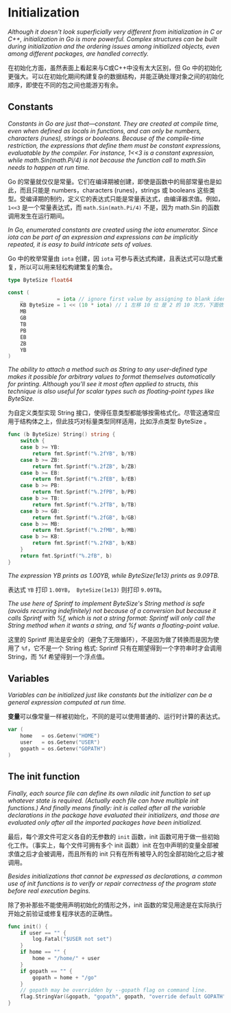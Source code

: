 # Initialization

*Although it doesn't look superficially very different from initialization in C or C++, initialization in Go is more powerful. Complex structures can be built during initialization and the ordering issues among initialized objects, even among different packages, are handled correctly.*

在初始化方面，虽然表面上看起来与C或C++中没有太大区别，但 Go 中的初始化更强大。可以在初始化期间构建复杂的数据结构，并能正确处理对象之间的初始化顺序，即使在不同的包之间也能游刃有余。

## Constants

*Constants in Go are just that—constant. They are created at compile time, even when defined as locals in functions, and can only be numbers, characters (runes), strings or booleans. Because of the compile-time restriction, the expressions that define them must be constant expressions, evaluatable by the compiler. For instance, 1<<3 is a constant expression, while math.Sin(math.Pi/4) is not because the function call to math.Sin needs to happen at run time.*

Go 的常量就仅仅是常量。它们在编译期被创建，即使是函数中的局部常量也是如此，而且只能是 numbers，characters (runes)，strings 或 booleans 这些类型。受编译期的制约，定义它的表达式只能是常量表达式，由编译器求值。例如，`1<<3` 是一个常量表达式，而 `math.Sin(math.Pi/4)` 不是，因为 math.Sin 的函数调用发生在运行期间。

*In Go, enumerated constants are created using the iota enumerator. Since iota can be part of an expression and expressions can be implicitly repeated, it is easy to build intricate sets of values.*

Go 中的枚举常量由 `iota` 创建，因 `iota` 可参与表达式构建，且表达式可以隐式重复，所以可以用来轻松构建繁复的集合。

```go
type ByteSize float64

const (
    _           = iota // ignore first value by assigning to blank identifier
    KB ByteSize = 1 << (10 * iota) // 1 左移 10 位 是 2 的 10 次方，下面依次类推
    MB
    GB
    TB
    PB
    EB
    ZB
    YB
)
```

*The ability to attach a method such as String to any user-defined type makes it possible for arbitrary values to format themselves automatically for printing. Although you'll see it most often applied to structs, this technique is also useful for scalar types such as floating-point types like ByteSize.*

为自定义类型实现 String 接口，使得任意类型都能够按需格式化。尽管这通常应用于结构体之上，但此技巧对标量类型同样适用，比如浮点类型 ByteSize 。

```go
func (b ByteSize) String() string {
    switch {
    case b >= YB:
        return fmt.Sprintf("%.2fYB", b/YB)
    case b >= ZB:
        return fmt.Sprintf("%.2fZB", b/ZB)
    case b >= EB:
        return fmt.Sprintf("%.2fEB", b/EB)
    case b >= PB:
        return fmt.Sprintf("%.2fPB", b/PB)
    case b >= TB:
        return fmt.Sprintf("%.2fTB", b/TB)
    case b >= GB:
        return fmt.Sprintf("%.2fGB", b/GB)
    case b >= MB:
        return fmt.Sprintf("%.2fMB", b/MB)
    case b >= KB:
        return fmt.Sprintf("%.2fKB", b/KB)
    }
    return fmt.Sprintf("%.2fB", b)
}
```

*The expression YB prints as 1.00YB, while ByteSize(1e13) prints as 9.09TB.*

表达式 `YB` 打印 `1.00YB`，` ByteSize(1e13)` 则打印 `9.09TB`。

*The use here of Sprintf to implement ByteSize's String method is safe (avoids recurring indefinitely) not because of a conversion but because it calls Sprintf with %f, which is not a string format: Sprintf will only call the String method when it wants a string, and %f wants a floating-point value.*

这里的 Sprintf  用法是安全的（避免了无限循环），不是因为做了转换而是因为使用了 `%f`，它不是一个 String 格式: Sprintf 只有在期望得到一个字符串时才会调用 String，而 %f 希望得到一个浮点值。

## Variables

*Variables can be initialized just like constants but the initializer can be a general expression computed at run time.*

**变量**可以像常量一样被初始化，不同的是可以使用普通的、运行时计算的表达式。

```go
var (
    home   = os.Getenv("HOME")
    user   = os.Getenv("USER")
    gopath = os.Getenv("GOPATH")
)
```

## The init function

*Finally, each source file can define its own niladic init function to set up whatever state is required. (Actually each file can have multiple init functions.) And finally means finally: init is called after all the variable declarations in the package have evaluated their initializers, and those are evaluated only after all the imported packages have been initialized.*

最后，每个源文件可定义各自的无参数的 `init` 函数，init 函数可用于做一些初始化工作。（事实上，每个文件可拥有多个 init 函数）init 在包中声明的变量全部被求值之后才会被调用，而且所有的 init 只有在所有被导入的包全部初始化之后才被调用。

*Besides initializations that cannot be expressed as declarations, a common use of init functions is to verify or repair correctness of the program state before real execution begins.*

除了弥补那些不能使用声明初始化的情形之外，init 函数的常见用途是在实际执行开始之前验证或修复程序状态的正确性。

```go
func init() {
    if user == "" {
        log.Fatal("$USER not set")
    }
    if home == "" {
        home = "/home/" + user
    }
    if gopath == "" {
        gopath = home + "/go"
    }
    // gopath may be overridden by --gopath flag on command line.
    flag.StringVar(&gopath, "gopath", gopath, "override default GOPATH")
}
```

